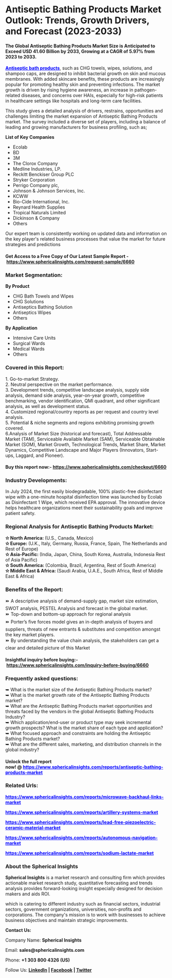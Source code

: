 <h1>Antiseptic Bathing Products Market Outlook: Trends, Growth Drivers, and Forecast (2023-2033)</h1>
<h4><strong>The Global Antiseptic Bathing Products Market Size is Anticipated to Exceed USD 41.60 Billion by 2033, Growing at a CAGR of 5.97% from 2023 to 2033.</strong></h4>
<p><span style="color: #0000ff;"><strong><a style="color: #0000ff;" href="https://www.sphericalinsights.com/reports/antiseptic-bathing-products-market" target="_blank" rel="noopener">Antiseptic bath products</a></strong></span>, such as CHG towels, wipes, solutions, and shampoo caps, are designed to inhibit bacterial growth on skin and mucous membranes. With added skincare benefits, these products are increasingly popular for promoting healthy skin and preventing infections. The market growth is driven by rising hygiene awareness, an increase in pathogen-related diseases, and concerns over HAIs, especially for high-risk patients in healthcare settings like hospitals and long-term care facilities.</p>
<p>This study gives a detailed analysis of drivers, restrains, opportunities and challenges limiting the market expansion of Antiseptic Bathing Products market. The survey included a diverse set of players, including a balance of leading and growing manufacturers for business profiling, such as;</p>
<p><strong>List of Key Companies</strong></p>
<ul>
<li>Ecolab</li>
<li>BD</li>
<li>3M</li>
<li>The Clorox Company</li>
<li>Medline Industries, LP.</li>
<li>Reckitt Benckiser Group PLC</li>
<li>Stryker Corporation</li>
<li>Perrigo Company plc,</li>
<li>Johnson &amp; Johnson Services, Inc.</li>
<li>KCWW</li>
<li>Bio-Cide International, Inc.</li>
<li>Reynard Health Supplies</li>
<li>Tropical Naturals Limited</li>
<li>Dickinson &amp; Company</li>
<li>Others</li>
</ul>
<p>Our expert team is consistently working on updated data and information on the key player's related business processes that value the market for future strategies and predictions</p>
<h4><strong>Get Access to a Free Copy of Our Latest Sample Report -&nbsp;<a href="https://www.sphericalinsights.com/request-sample/6660" target="_blank" rel="noopener">https://www.sphericalinsights.com/request-sample/6660</a></strong></h4>
<h3><strong>Market Segmentation:</strong></h3>
<p><strong>By Product &nbsp;</strong></p>
<ul>
<li>CHG Bath Towels and Wipes</li>
<li>CHG Solutions</li>
<li>Antiseptics Bathing Solution</li>
<li>Antiseptics Wipes</li>
<li>Others</li>
</ul>
<p><strong>By&nbsp;</strong><strong>Application</strong></p>
<ul>
<li>Intensive Care Units</li>
<li>Surgical Wards</li>
<li>Medical Wards</li>
<li>Others</li>
</ul>
<h3>Covered in this Report:</h3>
<p>1. Go-to-market Strategy.<br />2. Neutral perspective on the market performance.<br />3. Development trends, competitive landscape analysis, supply side analysis, demand side analysis, year-on-year growth, competitive benchmarking, vendor identification, QMI quadrant, and other significant analysis, as well as development status.<br />4. Customized regional/country reports as per request and country level analysis.<br />5. Potential &amp; niche segments and regions exhibiting promising growth covered.<br />6.Analysis of Market Size (historical and forecast), Total Addressable Market (TAM), Serviceable Available Market (SAM), Serviceable Obtainable Market (SOM), Market Growth, Technological Trends, Market Share, Market Dynamics, Competitive Landscape and Major Players (Innovators, Start-ups, Laggard, and Pioneer).</p>
<h4>Buy this report now:-&nbsp;<a href="https://www.sphericalinsights.com/checkout/6660" target="_blank" rel="noopener">https://www.sphericalinsights.com/checkout/6660</a></h4>
<h3>Industry Developments:</h3>
<p>In July 2024, the first easily biodegradable, 100% plastic-free disinfectant wipe with a one-minute hospital disinfection time was launched by Ecolab as Disinfectant 1 Wipe, which received EPA approval. The innovative device helps healthcare organizations meet their sustainability goals and improve patient safety.</p>
<h3><strong>Regional Analysis for Antiseptic Bathing Products Market:</strong></h3>
<p><strong>✫ North America:&nbsp;</strong>(U.S., Canada, Mexico)<br /><strong>✫ Europe:&nbsp;</strong>(U.K., Italy, Germany, Russia, France, Spain, The Netherlands and Rest of Europe)<br /><strong>✫ Asia-Pacific:&nbsp;</strong>(India, Japan, China, South Korea, Australia, Indonesia Rest of Asia Pacific)<br /><strong>✫ South America:&nbsp;</strong>(Colombia, Brazil, Argentina, Rest of South America)<br /><strong>✫ Middle East &amp; Africa:&nbsp;</strong>(Saudi Arabia, U.A.E., South Africa, Rest of Middle East &amp; Africa)</p>
<h3>Benefits of the Report:</h3>
<p>⏩ A descriptive analysis of demand-supply gap, market size estimation, SWOT analysis, PESTEL Analysis and forecast in the global market.<br />⏩ Top-down and bottom-up approach for regional analysis<br />⏩ Porter&rsquo;s five forces model gives an in-depth analysis of buyers and suppliers, threats of new entrants &amp; substitutes and competition amongst the key market players.<br />⏩ By understanding the value chain analysis, the stakeholders can get a clear and detailed picture of this Market</p>
<h4>Insightful inquiry before buying:-&nbsp;<a href="https://www.sphericalinsights.com/inquiry-before-buying/6660" target="_blank" rel="noopener">https://www.sphericalinsights.com/inquiry-before-buying/6660</a></h4>
<h3>Frequently asked questions:</h3>
<p>➥ What is the market size of the Antiseptic Bathing Products market?<br />➥ What is the market growth rate of the Antiseptic Bathing Products market?<br />➥ What are the Antiseptic Bathing Products market opportunities and threats faced by the vendors in the global Antiseptic Bathing Products Industry?<br />➥ Which application/end-user or product type may seek incremental growth prospects? What is the market share of each type and application?<br />➥ What focused approach and constraints are holding the Antiseptic Bathing Products market?<br />➥ What are the different sales, marketing, and distribution channels in the global industry?</p>
<h4>Unlock the full report now!&nbsp;@&nbsp;<span style="color: #0000ff;"><a style="color: #0000ff;" href="https://www.sphericalinsights.com/reports/antiseptic-bathing-products-market" target="_blank" rel="noopener">https://www.sphericalinsights.com/reports/antiseptic-bathing-products-market</a></span></h4>
<h3><strong>Related Urls:</strong></h3>
<p><span style="color: #0000ff;"><strong><a style="color: #0000ff;" href="https://www.sphericalinsights.com/reports/microwave-backhaul-links-market">https://www.sphericalinsights.com/reports/microwave-backhaul-links-market</a></strong></span></p>
<p><span style="color: #0000ff;"><strong><a style="color: #0000ff;" href="https://www.sphericalinsights.com/reports/artillery-systems-market">https://www.sphericalinsights.com/reports/artillery-systems-market</a></strong></span></p>
<p><span style="color: #0000ff;"><strong><a style="color: #0000ff;" href="https://www.sphericalinsights.com/reports/lead-free-piezoelectric-ceramic-material-market">https://www.sphericalinsights.com/reports/lead-free-piezoelectric-ceramic-material-market</a></strong></span></p>
<p><span style="color: #0000ff;"><strong><a style="color: #0000ff;" href="https://www.sphericalinsights.com/reports/autonomous-navigation-market">https://www.sphericalinsights.com/reports/autonomous-navigation-market</a></strong></span></p>
<p><span style="color: #0000ff;"><strong><a style="color: #0000ff;" href="https://www.sphericalinsights.com/reports/sodium-lactate-market">https://www.sphericalinsights.com/reports/sodium-lactate-market</a>&nbsp;</strong></span></p>
<h3><strong>About the Spherical Insights</strong></h3>
<p><strong>Spherical Insights</strong>&nbsp;is a market research and consulting firm which provides actionable market research study, quantitative forecasting and trends analysis provides forward-looking insight especially designed for decision makers and aids ROI.</p>
<p>which is catering to different industry such as financial sectors, industrial sectors, government organizations, universities, non-profits and corporations. The company's mission is to work with businesses to achieve business objectives and maintain strategic improvements.</p>
<p><strong>Contact Us:</strong></p>
<p>Company Name:&nbsp;<strong>Spherical Insights</strong></p>
<p>Email:&nbsp;<strong>sales@sphericalinsights.com</strong></p>
<p>Phone:&nbsp;<strong>+1 303 800 4326 (US)</strong></p>
<p>Follow Us:&nbsp;<strong><a href="https://www.linkedin.com/company/spherical-insight/"><u>LinkedIn</u></a>&nbsp;|&nbsp;<a href="https://www.facebook.com/sphericalinsights22"><u>Facebook</u></a>&nbsp;|&nbsp;<a href="https://twitter.com/SInsights_US"><u>Twitter</u></a></strong></p>
